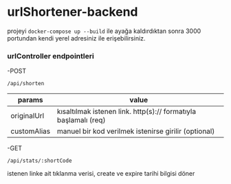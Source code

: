 # urlShortener-backend

projeyi `docker-compose up --build` ile ayağa kaldırdıktan sonra 3000 portundan kendi yerel adresiniz ile erişebilirsiniz.

### urlController endpointleri
 -POST
 
    /api/shorten


|params|value  |
|--|--|
| originalUrl | kısaltılmak istenen link. http(s):// formatıyla başlamalı (req) |
| customAlias | manuel bir kod verilmek istenirse girilir (optional) |



-GET
 
    /api/stats/:shortCode

istenen linke ait tıklanma verisi, create ve expire tarihi bilgisi döner




